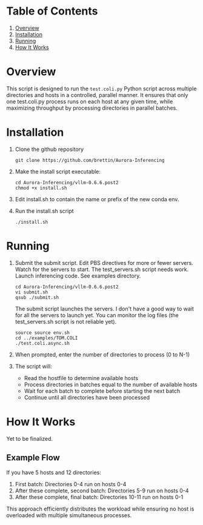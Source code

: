# Table of Contents
1. [Overview](#overview)
2. [Installation](#installation)
3. [Running](#running)
4. [How It Works](#how-it-works)

# Overview

This script is designed to run the `test.coli.py` Python script across multiple directories and hosts in a controlled, parallel manner. It ensures that only one test.coli.py process runs on each host at any given time, while maximizing throughput by processing directories in parallel batches.

# Installation

1. Clone the github repository

   ```
   git clone https://github.com/brettin/Aurora-Inferencing
   ```

2. Make the install script executable:

   ```
   cd Aurora-Inferencing/vllm-0.6.6.post2
   chmod +x install.sh
   ```

3. Edit install.sh to contain the name or prefix of the new conda env.

4. Run the install.sh script

   ```
   ./install.sh
   ```

# Running

1. Submit the submit script. Edit PBS directives for more or fewer servers.
   Watch for the servers to start. The test_servers.sh script needs work.
   Launch inferencing code. See examples directory.


   ```
   cd Aurora-Inferencing/vllm-0.6.6.post2
   vi submit.sh
   qsub ./submit.sh
   ```

   The submit script launches the servers. I don't have a good way to
   wait for all the servers to launch yet. You can monitor the log files
   (the test_servers.sh script is not reliable yet).

   ```
   source source env.sh
   cd ../examples/TOM.COLI
   ./test.coli.async.sh
   ```

2. When prompted, enter the number of directories to process (0 to N-1)

3. The script will:
   - Read the hostfile to determine available hosts
   - Process directories in batches equal to the number of available hosts
   - Wait for each batch to complete before starting the next batch
   - Continue until all directories have been processed

# How It Works

Yet to be finalized.

## Example Flow
If you have 5 hosts and 12 directories:
1. First batch: Directories 0-4 run on hosts 0-4
2. After these complete, second batch: Directories 5-9 run on hosts 0-4
3. After these complete, final batch: Directories 10-11 run on hosts 0-1

This approach efficiently distributes the workload while ensuring no host is overloaded with multiple simultaneous processes.

